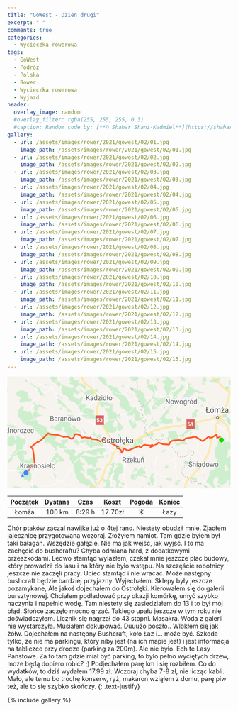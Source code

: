 ```yaml
---
title: "GoWest - Dzień drugi"
excerpt: " "
comments: true
categories:
  - Wycieczka rowerowa
tags:
  - GoWest
  - Podróż
  - Polska
  - Rower  
  - Wycieczka rowerowa
  - Wyjazd
header:
  overlay_image: random
  #overlay_filter: rgba(255, 255, 255, 0.3)
  #caption: Random code by: [**© Shahar Shani-Kadmiel**](https://shaharkadmiel.github.io)"
gallery:
  - url: /assets/images/rower/2021/gowest/02/01.jpg
    image_path: /assets/images/rower/2021/gowest/02/01.jpg        
  - url: /assets/images/rower/2021/gowest/02/02.jpg
    image_path: /assets/images/rower/2021/gowest/02/02.jpg        
  - url: /assets/images/rower/2021/gowest/02/03.jpg
    image_path: /assets/images/rower/2021/gowest/02/03.jpg        
  - url: /assets/images/rower/2021/gowest/02/04.jpg
    image_path: /assets/images/rower/2021/gowest/02/04.jpg        
  - url: /assets/images/rower/2021/gowest/02/05.jpg
    image_path: /assets/images/rower/2021/gowest/02/05.jpg        
  - url: /assets/images/rower/2021/gowest/02/06.jpg
    image_path: /assets/images/rower/2021/gowest/02/06.jpg        
  - url: /assets/images/rower/2021/gowest/02/07.jpg
    image_path: /assets/images/rower/2021/gowest/02/07.jpg        
  - url: /assets/images/rower/2021/gowest/02/08.jpg
    image_path: /assets/images/rower/2021/gowest/02/08.jpg        
  - url: /assets/images/rower/2021/gowest/02/09.jpg
    image_path: /assets/images/rower/2021/gowest/02/09.jpg        
  - url: /assets/images/rower/2021/gowest/02/10.jpg
    image_path: /assets/images/rower/2021/gowest/02/10.jpg        
  - url: /assets/images/rower/2021/gowest/02/11.jpg
    image_path: /assets/images/rower/2021/gowest/02/11.jpg        
  - url: /assets/images/rower/2021/gowest/02/12.jpg
    image_path: /assets/images/rower/2021/gowest/02/12.jpg        
  - url: /assets/images/rower/2021/gowest/02/13.jpg
    image_path: /assets/images/rower/2021/gowest/02/13.jpg        
  - url: /assets/images/rower/2021/gowest/02/14.jpg
    image_path: /assets/images/rower/2021/gowest/02/14.jpg        
  - url: /assets/images/rower/2021/gowest/02/15.jpg
    image_path: /assets/images/rower/2021/gowest/02/15.jpg         
---
```


![mapka](/assets/images/rower/2021/gowest/02/mapka.png)

|Początek|Dystans|Czas|Koszt|Pogoda|Koniec|
|:---:|:---:|:---:|:---:|:---:|:---:|
|Łomża|100 km|8:29 h|17.70zł|☀️|Łazy| 

Chór ptaków zaczal nawijke już o 4tej rano. Niestety obudził mnie. Zjadłem jajecznicę przygotowana wczoraj. Złożyłem namiot. Tam gdzie byłem był taki bałagan. Wszędzie gałęzie. Nie ma jak wejść, jak wyjść. I to ma zachęcić do bushcraftu? Chyba odmiana hard, z dodatkowymi przeszkodami. Ledwo stamtąd wylazłem, czekał mnie jeszcze plac budowy, który prowadził do lasu i na który nie było wstępu. Na szczęście robotnicy jeszcze nie zaczęli pracy. Uciec stamtąd i nie wracać. Może następny bushcraft będzie bardziej przyjazny. Wyjechałem. Sklepy były jeszcze pozamykane, Ale jakoś dojechałem do Ostrołęki. Kierowałem się do galerii bursztynowej. Chciałem podładować przy okazji komórkę, umyć szybko naczynia i napełnić wodę. Tam niestety się zasiedziałem do 13 i to był mój błąd. Słońce zaczęło mocno grzać. Takiego upału jeszcze w tym roku nie doświadczyłem. Licznik się nagrzał do 43 stopni. Masakra. Woda z galerii nie wystarczyła. Musiałem dokupować. Duuużo poszło.. Wlokłem się jak żółw. Dojechałem na następny Bushcraft, koło Łaz i... może być. Szkoda tylko, że nie ma parkingu, który niby jest (na ich mapie jest) i jest informacja na  tabliczce przy drodze (parking za 200m). Ale nie było. Ech te Lasy Panstowe. Za to tam gdzie miał być parking, to było pełno wyciętych drzew, może będą dopiero robić? ;) Podjechałem parę km i się rozbiłem. Co do wydatków, to dziś wydałem 17.99 zł. Wczoraj chyba 7-8 zł, nie licząc kabli. Mało, ale temu bo trochę konserw, ryż, makaron wziąłem z domu, parę piw też, ale to się szybko skończy.
{: .text-justify}

<!-- {% include gallery caption="Najciekawsze zdjęcia z dzisiejszego dnia" %} -->

{% include gallery %}

